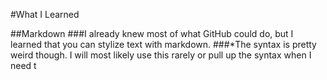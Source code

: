 #What I Learned

##Markdown
###I already knew most of what GitHub could do, but I learned that you can stylize text with markdown.
###*The syntax is pretty weird though. I will most likely use this rarely or pull up the syntax when I need t